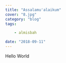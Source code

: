 ```yaml
---
title: "Assalamu'alaikum"
cover: "8.jpg"
category: "blog"
tags:

    - almisbah

date: "2018-09-11"
---
```


Hello World